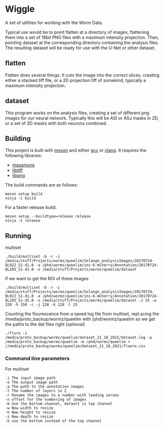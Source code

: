 # Wiggle

A set of utilities for working with the Worm Data. 

Typical use would be to point flatten at a directory of images, flattening them into a set of 16bit PNG files with a maximum intensity projection. Then, pointing dataset at the corresponding directory containing the analysis files. The resulting dataset will be ready for use with the U-Net or other dataset.

## flatten

Flatten does several things. It cuts the image into the correct slices, creating either a stacked tiff file, or a 2D projection tiff of somekind, typically a maximum intensity projection.

## dataset

This program works on the analysis files, creating a set of different png images for our neural network. Typically this will be ASI or ASJ masks in 2D, or a set of 3D masks with both neurons combined.

## Building

This project is built with [meson]() and either [gcc]() or [clang](). It requires the following libraries:

* [masamune]()
* [libtiff]()
* [libpng]()

The build commands are as follows:

    meson setup build
    ninja -C build

For a faster release build:

    meson setup --buildtype=release release
    ninja -C release

## Running

multiset

    ./build/multiset -b -r -i /media/stuff/Projects/wormz/queelim/Solange_analysisImages/20170724-QL922_S1-d1.0 -a /phd/wormz/queelim/ins-6-mCherry/Annotation/20170724-QL285_S1-d1.0 -o /media/stuff/Projects/wormz/queelim/dataset

If we want to get the ROI of these images

    ./build/multiset -b -r -i /media/stuff/Projects/wormz/queelim/Solange_analysisImages/20170724-QL922_S1-d1.0 -a /phd/wormz/queelim/ins-6-mCherry/Annotation/20170724-QL285_S1-d1.0 -o /media/stuff/Projects/wormz/queelim/dataset -z 25 -w 320 -h 150 -c -j 128 -k 128 -l 25

Counting the flourescence from a saved log file from multiset, repl.acing the /media/proto_backup/wormz/queelim with /phd/wormz/queelim so we get the paths to the dat files right (optional)

    ./fluro -i /media/proto_backup/wormz/queelim/dataset_21_10_2021/dataset.log -p /media/proto_backup/wormz/queelim -m /phd/wormz/queelim > //media/proto_backup/wormz/queelim/dataset_21_10_2021/fluoro.csv

### Command line parameters

For multiset

    -i The input image path
    -o The output image path
    -a The path to the annotation images
    -l The number of layers in Z
    -r Rename the images to a number with leading zeroes
    -n offset for the numbering of images
    -b Use the bottom channel, default is top channel
    -w New width to resize
    -h New height to resize
    -z New depth to resize
    -b use the bottom instead of the top channel
